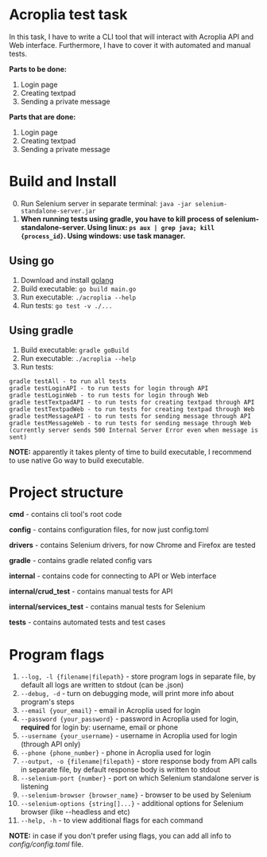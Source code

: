 # Acroplia test task

In this task, I have to write a CLI tool that will interact with Acroplia API and Web interface. Furthermore, I have to cover it with automated and manual tests.

**Parts to be done:** 
1. Login page
2. Creating textpad
3. Sending a private message

**Parts that are done:**
1. Login page
2. Creating textpad
3. Sending a private message

# Build and Install

0. Run Selenium server in separate terminal: ```java -jar selenium-standalone-server.jar```
1. **When running tests using gradle, you have to kill process of selenium-standalone-server. Using linux: ```ps aux | grep java; kill {process_id}```. Using windows: use task manager.**

## Using go

1. Download and install [golang](https://golang.org/dl/)
2. Build executable: ```go build main.go```
3. Run executable: ```./acroplia --help```
4. Run tests: ```go test -v ./...```

## Using gradle

1. Build executable: ```gradle goBuild```
2. Run executable: ```./acroplia --help```
3. Run tests: 
```
gradle testAll - to run all tests
gradle testLoginAPI - to run tests for login through API
gradle testLoginWeb - to run tests for login through Web
gradle testTextpadAPI - to run tests for creating textpad through API
gradle testTextpadWeb - to run tests for creating textpad through Web
gradle testMessageAPI - to run tests for sending message through API
gradle testMessageWeb - to run tests for sending message through Web (currently server sends 500 Internal Server Error even when message is sent)
``` 

**NOTE:** apparently it takes plenty of time to build executable, I recommend to use native Go way to build executable.

# Project structure

**cmd** - contains cli tool's root code

**config** - contains configuration files, for now just config.toml

**drivers** - contains Selenium drivers, for now Chrome and Firefox are tested

**gradle** - contains gradle related config vars

**internal** - contains code for connecting to API or Web interface

**internal/crud_test** - contains manual tests for API

**internal/services_test** - contains manual tests for Selenium

**tests** - contains automated tests and test cases

# Program flags

1. ```--log, -l {filename|filepath}``` - store program logs in separate file, by default all logs are written to stdout (can be .json)
2. ```--debug, -d``` - turn on debugging mode, will print more info about program's steps
3. ```--email {your_email}``` - email in Acroplia used for login
4. ```--password {your_password}``` - password in Acroplia used for login, **required** for login by: username, email or phone
5. ```--username {your_username}``` - username in Acroplia used for login (through API only)
6. ```--phone {phone_number}``` - phone in Acroplia used for login
7. ```--output, -o {filename|filepath}``` - store response body from API calls in separate file, by default response body is written to stdout
8. ```--selenium-port {number}``` - port on which Selenium standalone server is listening
9.  ```--selenium-browser {browser_name}``` - browser to be used by Selenium
10. ```--selenium-options {string[]...}``` - additional options for Selenium browser (like --headless and etc)
11. ```--help, -h``` - to view additional flags for each command

**NOTE:** in case if you don't prefer using flags, you can add all info to _config/config.toml_ file.

